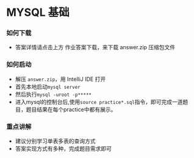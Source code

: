 # MYSQL 基础

### 如何下载
+ 答案详情请点击上方 作业答案下载，来下载 answer.zip 压缩包文件

### 如何启动
+ 解压 `answer.zip`，用 IntelliJ IDE 打开
+ 首先本地启动`mysql server`
+ 然后执行`mysql -uroot -p*****`
+ 进入mysql的控制台后,使用`source practice*.sql`指令，即可完成一道题目，题目结果在每个practice中都有展示。

### 重点讲解
+ 建议分别学习单表多表的查询方式
+ 答案实现方式有多种，完成题目需求即可
